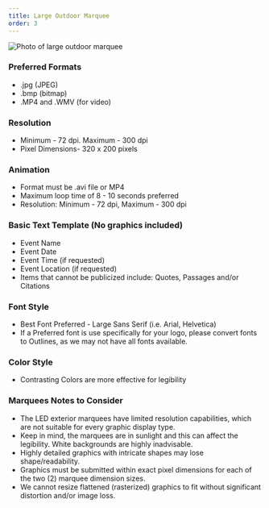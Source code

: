 ```yaml
---
title: Large Outdoor Marquee
order: 3
---
```


![Photo of large outdoor marquee](../assets/images/photos/large-outdoor-marquee.jpg)

### Preferred Formats

- .jpg (JPEG)
- .bmp (bitmap)
- .MP4 and .WMV (for video)

### Resolution

- Minimum - 72 dpi. Maximum - 300 dpi
- Pixel Dimensions- 320 x 200 pixels

### Animation

- Format must be .avi file or MP4
- Maximum loop time of 8 - 10 seconds preferred
- Resolution: Minimum - 72 dpi, Maximum - 300 dpi

### Basic Text Template (No graphics included)

- Event Name
- Event Date
- Event Time (if requested)
- Event Location (if requested)
- Items that cannot be publicized include: Quotes, Passages and/or Citations

### Font Style

- Best Font Preferred - Large Sans Serif (i.e. Arial, Helvetica)
- If a Preferred font is use specifically for your logo, please convert fonts to Outlines, as we may not have all fonts available.

### Color Style

- Contrasting Colors are more effective for legibility

### Marquees Notes to Consider

- The LED exterior marquees have limited resolution capabilities, which are not suitable for every graphic display type.
- Keep in mind, the marquees are in sunlight and this can affect the legibility. White backgrounds are highly inadvisable.
- Highly detailed graphics with intricate shapes may lose shape/readability.
- Graphics must be submitted within exact pixel dimensions for each of the two (2) marquee dimension sizes.
- We cannot resize flattened (rasterized) graphics to fit without significant distortion and/or image loss.
